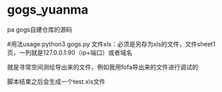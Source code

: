 # gogs_yuanma
pa gogs自建仓库的源码

#用法usage:python3 gogs.py
文件xls：必须是另存为xls的文件，文件sheet1页，一列就是127.0.0.1:90（ip+端口）或者域名

就是寻常空间测绘导出来的文件，例如我用fofa导出来的文件进行调试的


脚本结束之后会生成一个test.xls文件
